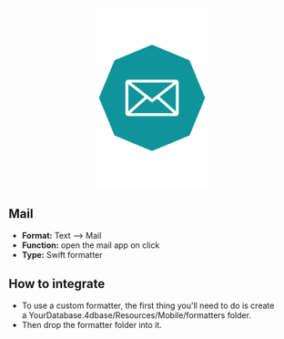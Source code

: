 <p align="center"><img src="https://github.com/4d-for-ios/4d-for-ios-formatter-Mail/blob/master/formatter.png" alt=“Mail” height="auto" width="200"></p>

## Mail

* **Format:** Text ⟶ Mail
* **Function:** open the mail app on click
* **Type:** Swift formatter

## How to integrate

* To use a custom formatter, the first thing you'll need to do is create a YourDatabase.4dbase/Resources/Mobile/formatters folder.
* Then drop the formatter folder into it.
